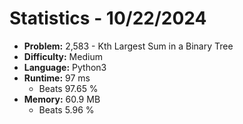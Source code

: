 # Statistics - 10/22/2024 

- **Problem:** 2,583 - Kth Largest Sum in a Binary Tree 
- **Difficulty:** Medium 
- **Language:** Python3 
- **Runtime:** 97 ms 
    - Beats 97.65 % 
- **Memory:** 60.9 MB 
    - Beats 5.96 % 